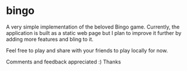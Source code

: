 # bingo
A very simple implementation of the beloved Bingo game. Currently, the application is built as a static web page but I plan to improve it further by adding more features and bling to it.

Feel free to play and share with your friends to play locally for now.

Comments and feedback appreciated :) Thanks